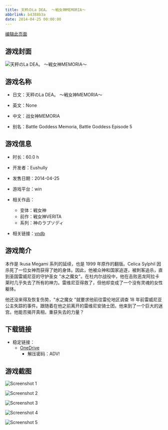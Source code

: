 ```yaml
---
title: 天秤のLa DEA。 ～戦女神MEMORIA～
abbrlink: b4388b3a
date: 2014-04-25 00:00:00
---
```

[编辑此页面](https://github.com/ACG-3/ADV3-source/blob/main/source/_posts/games/%E5%A4%A9%E7%A7%A4%E3%81%AELa%20DEA%E3%80%82%20%EF%BD%9E%E6%88%A6%E5%A5%B3%E7%A5%9EMEMORIA%EF%BD%9E.md)

## 游戏封面

![天秤のLa DEA。 ～戦女神MEMORIA～](https://pan.timero.xyz/d/onedrive/img_lib_001/%E5%A4%A9%E7%A7%A4%E3%81%AELa%20DEA%E3%80%82%20%EF%BD%9E%E6%88%A6%E5%A5%B3%E7%A5%9EMEMORIA%EF%BD%9E_cover.avif)


## 游戏名称

- 日文：天秤のLa DEA。 ～戦女神MEMORIA～
- 英文：None
- 中文：战女神MEMORIA

- 别名：Battle Goddess Memoria, Battle Goddess Episode 5


## 游戏信息

- 时长：60.0 h
- 开发者：Eushully
- 发售日期：2014-04-25
- 游戏平台：win
- 相关作品：
   - 变体：戦女神
   - 前作：戦女神VERITA
   - 系列：神のラプソディ

- 相关链接：[vndb](https://vndb.org/v13999)


## 游戏简介

本作是 Ikusa Megami 系列的延续，也是 1999 年原作的翻版。Celica Sylphil 因杀死了一位女神而获得了她的身体。因此，他被众神和国家追逐，被刺客追杀，直到圣国雷威尼亚的守护圣女 "水之魔女"。在杜内尔战役中，他在击败恶龙阿拉卡莱时几乎失去了所有的神力。雷维尼亚得救了，但他却变成了一个没有灵魂的女性躯体。

他还没来得及恢复伤势，"水之魔女 "就要求他前往雷伦地区调查 18 年前雷威尼亚公主失踪的事件。跟随着在他之前离开的雷维尼安骑士团，他来到了一个巨大的迷宫。他能否揭开真相，重获失去的力量？




## 下载链接

- 稳定链接：
    - [OneDrive](https://pan.timero.xyz/onedrive/adv_lib_001/%E5%A4%A9%E7%A7%A4%E3%81%AELa%20DEA%E3%80%82%20%EF%BD%9E%E6%88%A6%E5%A5%B3%E7%A5%9EMEMORIA%EF%BD%9E)
        - 解压密码：ADV!



## 游戏截图


![Screenshot 1](https://pan.timero.xyz/d/onedrive/img_lib_001/%E5%A4%A9%E7%A7%A4%E3%81%AELa%20DEA%E3%80%82%20%EF%BD%9E%E6%88%A6%E5%A5%B3%E7%A5%9EMEMORIA%EF%BD%9E_Screenshot_1.avif)

![Screenshot 2](https://pan.timero.xyz/d/onedrive/img_lib_001/%E5%A4%A9%E7%A7%A4%E3%81%AELa%20DEA%E3%80%82%20%EF%BD%9E%E6%88%A6%E5%A5%B3%E7%A5%9EMEMORIA%EF%BD%9E_Screenshot_2.avif)

![Screenshot 3](https://pan.timero.xyz/d/onedrive/img_lib_001/%E5%A4%A9%E7%A7%A4%E3%81%AELa%20DEA%E3%80%82%20%EF%BD%9E%E6%88%A6%E5%A5%B3%E7%A5%9EMEMORIA%EF%BD%9E_Screenshot_3.avif)

![Screenshot 4](https://pan.timero.xyz/d/onedrive/img_lib_001/%E5%A4%A9%E7%A7%A4%E3%81%AELa%20DEA%E3%80%82%20%EF%BD%9E%E6%88%A6%E5%A5%B3%E7%A5%9EMEMORIA%EF%BD%9E_Screenshot_4.avif)

![Screenshot 5](https://pan.timero.xyz/d/onedrive/img_lib_001/%E5%A4%A9%E7%A7%A4%E3%81%AELa%20DEA%E3%80%82%20%EF%BD%9E%E6%88%A6%E5%A5%B3%E7%A5%9EMEMORIA%EF%BD%9E_Screenshot_5.avif)

